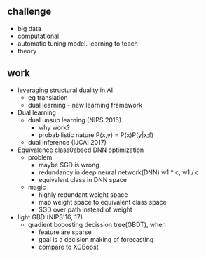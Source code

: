 ## challenge
- big data 
- computational 
- automatic tuning model. learning to teach
- theory

## work
- leveraging structural duality in AI 
    + eg translation
    + dual learning - new learning framework
- Dual learning
    + dual unsup learning (NIPS  2016)
        * why work?
        * probabilistic nature P(x,y) = P(x)P(y|x;f)
    + dual inference (IJCAI 2017)
- Equivalence class0absed DNN optimization
    + problem
        * maybe SGD is wrong
        * redundancy in deep neural network(DNN) w1 * c, w1 / c
        * equivalent class in DNN space
    + magic
        * highly redundant weight space
        * map weight space to equivalent class space
        * SGD over path instead of weight
- light GBD (NIPS'16, 17)
    + gradient booosting decission tree(GBDT), when
        * feature are sparse 
        * goal is a decision making of forecasting
        * compare to XGBoost     